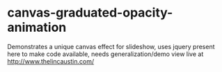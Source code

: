 # canvas-graduated-opacity-animation
Demonstrates a unique canvas effect for slideshow, uses jquery
present here to make code available, needs generalization/demo
view live at http://www.thelincaustin.com/